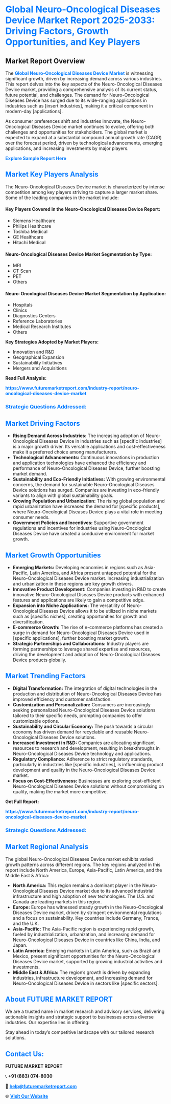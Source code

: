 <h1 style="color: #007BFF;">Global Neuro-Oncological Diseases Device Market Report 2025-2033: Driving Factors, Growth Opportunities, and Key Players</h1>

<section id="overview">
<h2>Market Report Overview</h2>
<p>The <a href="https://www.futuremarketreport.com/industry-report/neuro-oncological-diseases-device-market" style="color: #007BFF; text-decoration: none;"><strong>Global Neuro-Oncological Diseases Device Market</strong></a> is witnessing significant growth, driven by increasing demand across various industries. This report delves into the key aspects of the Neuro-Oncological Diseases Device market, providing a comprehensive analysis of its current status, future potential, and challenges. The demand for Neuro-Oncological Diseases Device has surged due to its wide-ranging applications in industries such as [insert industries], making it a critical component in modern-day [applications].</p>
<p>As consumer preferences shift and industries innovate, the Neuro-Oncological Diseases Device market continues to evolve, offering both challenges and opportunities for stakeholders. The global market is expected to expand at a substantial compound annual growth rate (CAGR) over the forecast period, driven by technological advancements, emerging applications, and increasing investments by major players.</p>
</section>

<section id="overview">
<p><a href="https://www.futuremarketreport.com/request-sample/reportId=98900" style="color: #007BFF; text-decoration: none;"><strong>Explore Sample Report Here</strong></a></p>
</section>

<section id="key-players">
<h2 style="color: #007BFF;">Market Key Players Analysis</h2>
<p>The Neuro-Oncological Diseases Device market is characterized by intense competition among key players striving to capture a larger market share. Some of the leading companies in the market include:</p>
<h4>Key Players Covered in the Neuro-Oncological Diseases Device Report:</h4>
<ul><li>Siemens Healthcare</li><li>Philips Healthcare</li><li>Toshiba Medical</li><li>GE Healthcare</li><li>Hitachi Medical</li></ul>
<h4>Neuro-Oncological Diseases Device Market Segmentation by Type:</h4>
<ul><li>MRI</li><li>CT Scan</li><li>PET</li><li>Others</li></ul>

<h4>Neuro-Oncological Diseases Device Market Segmentation by Application:</h4>
<ul><li>Hospitals</li><li>Clinics</li><li>Diagnostics Centers</li><li>Reference Laboratories</li><li>Medical Research Institutes</li><li>Others</li></ul>
<p><strong>Key Strategies Adopted by Market Players:</strong></p>
<ul>
<li>Innovation and R&D</li>
<li>Geographical Expansion</li>
<li>Sustainability Initiatives</li>
<li>Mergers and Acquisitions</li>
</ul>
</section>

<section>
<p><strong>Read Full Analysis: </strong></p><a href="https://www.futuremarketreport.com/industry-report/neuro-oncological-diseases-device-market" style="color: #007BFF; text-decoration: none;"><strong>https://www.futuremarketreport.com/industry-report/neuro-oncological-diseases-device-market</strong></a>
<h3 style="color: #007BFF;">Strategic Questions Addressed:</h3>
</section>

<section id="driving-factors">
<h2 style="color: #007BFF;">Market Driving Factors</h2>
<ul>
<li><strong>Rising Demand Across Industries:</strong> The increasing adoption of Neuro-Oncological Diseases Device in industries such as [specific industries] is a major growth driver. Its versatile applications and cost-effectiveness make it a preferred choice among manufacturers.</li>
<li><strong>Technological Advancements:</strong> Continuous innovations in production and application technologies have enhanced the efficiency and performance of Neuro-Oncological Diseases Device, further boosting market demand.</li>
<li><strong>Sustainability and Eco-Friendly Initiatives:</strong> With growing environmental concerns, the demand for sustainable Neuro-Oncological Diseases Device solutions has surged. Companies are investing in eco-friendly variants to align with global sustainability goals.</li>
<li><strong>Growing Population and Urbanization:</strong> The rising global population and rapid urbanization have increased the demand for [specific products], where Neuro-Oncological Diseases Device plays a vital role in meeting consumer needs.</li>
<li><strong>Government Policies and Incentives:</strong> Supportive government regulations and incentives for industries using Neuro-Oncological Diseases Device have created a conducive environment for market growth.</li>
</ul>
</section>

<section id="growth-opportunities">
<h2 style="color: #007BFF;">Market Growth Opportunities</h2>
<ul>
<li><strong>Emerging Markets:</strong> Developing economies in regions such as Asia-Pacific, Latin America, and Africa present untapped potential for the Neuro-Oncological Diseases Device market. Increasing industrialization and urbanization in these regions are key growth drivers.</li>
<li><strong>Innovative Product Development:</strong> Companies investing in R&D to create innovative Neuro-Oncological Diseases Device products with enhanced features and applications are likely to gain a competitive edge.</li>
<li><strong>Expansion into Niche Applications:</strong> The versatility of Neuro-Oncological Diseases Device allows it to be utilized in niche markets such as [specific niches], creating opportunities for growth and diversification.</li>
<li><strong>E-commerce Growth:</strong> The rise of e-commerce platforms has created a surge in demand for Neuro-Oncological Diseases Device used in [specific applications], further boosting market growth.</li>
<li><strong>Strategic Partnerships and Collaborations:</strong> Industry players are forming partnerships to leverage shared expertise and resources, driving the development and adoption of Neuro-Oncological Diseases Device products globally.</li>
</ul>
</section>

<section id="trending-factors">
<h2 style="color: #007BFF;">Market Trending Factors</h2>
<ul>
<li><strong>Digital Transformation:</strong> The integration of digital technologies in the production and distribution of Neuro-Oncological Diseases Device has improved efficiency and customer satisfaction.</li>
<li><strong>Customization and Personalization:</strong> Consumers are increasingly seeking personalized Neuro-Oncological Diseases Device solutions tailored to their specific needs, prompting companies to offer customizable options.</li>
<li><strong>Sustainability and Circular Economy:</strong> The push towards a circular economy has driven demand for recyclable and reusable Neuro-Oncological Diseases Device solutions.</li>
<li><strong>Increased Investment in R&D:</strong> Companies are allocating significant resources to research and development, resulting in breakthroughs in Neuro-Oncological Diseases Device technology and applications.</li>
<li><strong>Regulatory Compliance:</strong> Adherence to strict regulatory standards, particularly in industries like [specific industries], is influencing product development and quality in the Neuro-Oncological Diseases Device market.</li>
<li><strong>Focus on Cost-Effectiveness:</strong> Businesses are exploring cost-efficient Neuro-Oncological Diseases Device solutions without compromising on quality, making the market more competitive.</li>
</ul>
</section>

<section>
<p><strong>Get Full Report: </strong></p><a href="https://www.futuremarketreport.com/industry-report/neuro-oncological-diseases-device-market" style="color: #007BFF; text-decoration: none;"><strong>https://www.futuremarketreport.com/industry-report/neuro-oncological-diseases-device-market</strong></a>
<h3 style="color: #007BFF;">Strategic Questions Addressed:</h3>
</section>


<section id="regional-analysis">
<h2 style="color: #007BFF;">Market Regional Analysis</h2>
<p>The global Neuro-Oncological Diseases Device market exhibits varied growth patterns across different regions. The key regions analyzed in this report include North America, Europe, Asia-Pacific, Latin America, and the Middle East & Africa:</p>
<ul>
<li><strong>North America:</strong> This region remains a dominant player in the Neuro-Oncological Diseases Device market due to its advanced industrial infrastructure and high adoption of new technologies. The U.S. and Canada are leading markets in this region.</li>
<li><strong>Europe:</strong> Europe has witnessed steady growth in the Neuro-Oncological Diseases Device market, driven by stringent environmental regulations and a focus on sustainability. Key countries include Germany, France, and the U.K.</li>
<li><strong>Asia-Pacific:</strong> The Asia-Pacific region is experiencing rapid growth, fueled by industrialization, urbanization, and increasing demand for Neuro-Oncological Diseases Device in countries like China, India, and Japan.</li>
<li><strong>Latin America:</strong> Emerging markets in Latin America, such as Brazil and Mexico, present significant opportunities for the Neuro-Oncological Diseases Device market, supported by growing industrial activities and investments.</li>
<li><strong>Middle East & Africa:</strong> The region’s growth is driven by expanding industries, infrastructure development, and increasing demand for Neuro-Oncological Diseases Device in sectors like [specific sectors].</li>
</ul>
</section>

<footer>
<h2 style="color: #007BFF;">About FUTURE MARKET REPORT</h2>
<p>We are a trusted name in market research and advisory services, delivering actionable insights and strategic support to businesses across diverse industries. Our expertise lies in offering:</p>

<p>Stay ahead in today’s competitive landscape with our tailored research solutions.</p>

<h2 style="color: #007BFF;">Contact Us:</h2>
<p><strong>FUTURE MARKET REPORT</strong></p>
<p>📞 <strong>+91 (883) 074-8030</strong></p>
<p>📧 <strong><a href="mailto:help@futuremarketreport.com" style="color: #007BFF;">help@futuremarketreport.com</a></strong></p>
<p>🌐 <strong><a href="https://www.futuremarketreport.com/" style="color: #007BFF;">Visit Our Website</a></strong></p>
</footer>